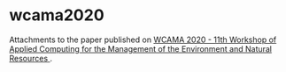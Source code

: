 # wcama2020
Attachments to the paper published on [WCAMA 2020 - 11th Workshop of Applied Computing for the Management of the Environment and Natural Resources ](https://wcama.wordpress.com/wcama2020/artigos-aceitos).
